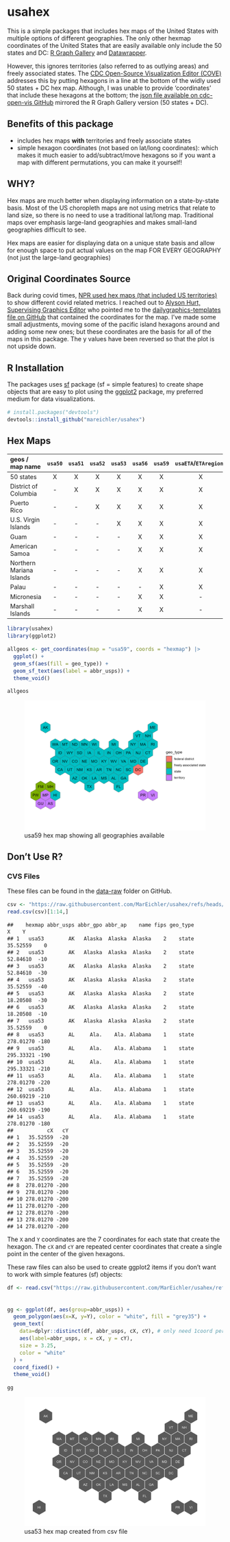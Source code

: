 
# usahex

This is a simple packages that includes hex maps of the United States
with multiple options of different geographies. The only other hexmap
coordinates of the United States that are easily available only include
the 50 states and DC: [R Graph
Gallery](https://r-graph-gallery.com/328-hexbin-map-of-the-usa.html) and
[Datawrapper](https://www.datawrapper.de/basemaps/usa-states-hexagons.html).

However, this ignores territories (also referred to as outlying areas)
and freely associated states. The [CDC Open-Source Visualization Editor
(COVE)](https://www.cdc.gov/cove/data-visualization-types/hex-map.html)
addresses this by putting hexagons in a line at the bottom of the widly
used 50 states + DC hex map. Although, I was unable to provide
‘coordinates’ that include these hexagons at the bottom; the [json file
available on cdc-open-vis
GitHub](https://github.com/CDCgov/cdc-open-viz/blob/main/packages/map/src/components/UsaMap/data/us-hex-topo.json)
mirrored the R Graph Gallery version (50 states + DC).

## Benefits of this package

- includes hex maps **with** territories and freely associate states
- simple hexagon coordinates (not based on lat/long coordinates): which
  makes it much easier to add/subtract/move hexagons so if you want a
  map with different permutations, you can make it yourself!

## WHY?

Hex maps are much better when displaying information on a state-by-state
basis. Most of the US choropleth maps are not using metrics that relate
to land size, so there is no need to use a traditional lat/long map.
Traditional maps over emphasis large-land geographies and makes
small-land geographies difficult to see.

Hex maps are easier for displaying data on a unique state basis and
allow for enough space to put actual values on the map FOR EVERY
GEOGRAPHY (not just the large-land geographies)

## Original Coordinates Source

Back during covid times, [NPR used hex maps (that included US
territories)](https://www.npr.org/2021/12/27/1068303629/covid-19-omicron-maps-data-states)
to show different covid related metrics. I reached out to [Alyson Hurt,
Supervising Graphics
Editor](https://www.npr.org/people/348735573/alyson-hurt) who pointed me
to the [dailygraphics-templates file on
GitHub](https://github.com/nprapps/dailygraphics-templates/blob/129967a4ae36f14cf299f434f9814f7314a00cde/state_grid_map/index.html#L49-L110)
that contained the coordinates for the map. I’ve made some small
adjustments, moving some of the pacific island hexagons around and
adding some new ones; but these coordinates are the basis for all of the
maps in this package. The y values have been reversed so that the plot
is not upside down.

## R Installation

The packages uses [sf](https://r-spatial.github.io/sf/) package (sf =
simple features) to create shape objects that are easy to plot using the
[ggplot2](https://ggplot2.tidyverse.org/) package, my preferred medium
for data visualizations.

``` r
# install.packages("devtools")
devtools::install_github("mareichler/usahex")
```

## Hex Maps

| geos / map name | `usa50` | `usa51` | `usa52` | `usa53` | `usa56` | `usa59` | `usaETA`/`ETAregions` |
|:---|:--:|:--:|:--:|:--:|:--:|:--:|:--:|
| 50 states | X | X | X | X | X | X | X |
| District of Columbia | \- | X | X | X | X | X | X |
| Puerto Rico | \- | \- | X | X | X | X | X |
| U.S. Virgin Islands | \- | \- | \- | X | X | X | X |
| Guam | \- | \- | \- | \- | X | X | X |
| American Samoa | \- | \- | \- | \- | X | X | X |
| Northern Mariana Islands | \- | \- | \- | \- | X | X | X |
| Palau | \- | \- | \- | \- | \- | X | X |
| Micronesia | \- | \- | \- | \- | X | X | \- |
| Marshall Islands | \- | \- | \- | \- | X | X | \- |

``` r
library(usahex)
library(ggplot2)
```

``` r
allgeos <- get_coordinates(map = "usa59", coords = "hexmap") |> 
  ggplot() + 
  geom_sf(aes(fill = geo_type)) + 
  geom_sf_text(aes(label = abbr_usps)) + 
  theme_void()
```

``` r
allgeos
```

<figure>
<img src="man/figures/example_map_showing_all_geos.png"
alt="usa59 hex map showing all geographies available" />
<figcaption aria-hidden="true">usa59 hex map showing all geographies
available</figcaption>
</figure>

## Don’t Use R?

### CVS Files

These files can be found in the
[data-raw](https://github.com/MarEichler/usahex/tree/main/data-raw)
folder on GitHub.

``` r
csv <- "https://raw.githubusercontent.com/MarEichler/usahex/refs/heads/main/data-raw/usa53.csv"
read.csv(csv)[1:14,]
```

    ##    hexmap abbr_usps abbr_gpo abbr_ap    name fips geo_type         X    Y
    ## 1   usa53        AK   Alaska  Alaska  Alaska    2    state  35.52559    0
    ## 2   usa53        AK   Alaska  Alaska  Alaska    2    state  52.84610  -10
    ## 3   usa53        AK   Alaska  Alaska  Alaska    2    state  52.84610  -30
    ## 4   usa53        AK   Alaska  Alaska  Alaska    2    state  35.52559  -40
    ## 5   usa53        AK   Alaska  Alaska  Alaska    2    state  18.20508  -30
    ## 6   usa53        AK   Alaska  Alaska  Alaska    2    state  18.20508  -10
    ## 7   usa53        AK   Alaska  Alaska  Alaska    2    state  35.52559    0
    ## 8   usa53        AL     Ala.    Ala. Alabama    1    state 278.01270 -180
    ## 9   usa53        AL     Ala.    Ala. Alabama    1    state 295.33321 -190
    ## 10  usa53        AL     Ala.    Ala. Alabama    1    state 295.33321 -210
    ## 11  usa53        AL     Ala.    Ala. Alabama    1    state 278.01270 -220
    ## 12  usa53        AL     Ala.    Ala. Alabama    1    state 260.69219 -210
    ## 13  usa53        AL     Ala.    Ala. Alabama    1    state 260.69219 -190
    ## 14  usa53        AL     Ala.    Ala. Alabama    1    state 278.01270 -180
    ##           cX   cY
    ## 1   35.52559  -20
    ## 2   35.52559  -20
    ## 3   35.52559  -20
    ## 4   35.52559  -20
    ## 5   35.52559  -20
    ## 6   35.52559  -20
    ## 7   35.52559  -20
    ## 8  278.01270 -200
    ## 9  278.01270 -200
    ## 10 278.01270 -200
    ## 11 278.01270 -200
    ## 12 278.01270 -200
    ## 13 278.01270 -200
    ## 14 278.01270 -200

The `X` and `Y` coordinates are the 7 coordinates for each state that
create the hexagon. The `cX` and `cY` are repeated center coordinates
that create a single point in the center of the given hexagons.

These raw files can also be used to create ggplot2 items if you don’t
want to work with simple features (sf) objects:

``` r
df <- read.csv("https://raw.githubusercontent.com/MarEichler/usahex/refs/heads/main/data-raw/usa53.csv") 


gg <- ggplot(df, aes(group=abbr_usps)) +
  geom_polygon(aes(x=X, y=Y), color = "white", fill = "grey35") +
  geom_text(
    data=dplyr::distinct(df, abbr_usps, cX, cY), # only need 1coord per state
    aes(label=abbr_usps, x = cX, y = cY), 
    size = 3.25, 
    color = "white"
  ) +
  coord_fixed() + 
  theme_void() 
```

``` r
gg
```

<figure>
<img src="man/figures/csv_example_map.png"
alt="usa53 hex map created from csv file" />
<figcaption aria-hidden="true">usa53 hex map created from csv
file</figcaption>
</figure>
